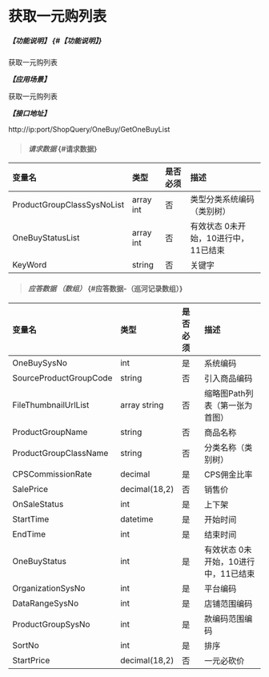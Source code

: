 # 获取一元购列表

##### _【功能说明】_ {#【功能说明】}

获取一元购列表

_**【应用场景】**_

获取一元购列表

_**【接口地址】**_

http://ip:port/ShopQuery/OneBuy/GetOneBuyList


> #### _请求数据_ {#请求数据}

| 变量名 | 类型 | 是否必须 | 描述 |
| :--- | :--- | :--- | :--- |
| ProductGroupClassSysNoList | array int | 否 | 类型分类系统编码（类别树） |
| OneBuyStatusList | array int | 否 |有效状态 0未开始，10进行中，11已结束 |
| KeyWord| string | 否 |关键字|





> #### _应答数据 （数组）_ {#应答数据-（巡河记录数组）}

| 变量名 | 类型 | 是否必须 | 描述 |
| :--- | :--- | :--- | :--- |
| OneBuySysNo| int| 是 |系统编码|
| SourceProductGroupCode| string| 否 | 引入商品编码 |
| FileThumbnailUrlList | array string | 否 | 缩略图Path列表（第一张为首图） |
| ProductGroupName| string| 否 | 商品名称|
| ProductGroupClassName | string | 否 | 分类名称（类别树） |
| CPSCommissionRate|decimal| 是 | CPS佣金比率|
| SalePrice | decimal\(18,2\) | 否 | 销售价 |
| OnSaleStatus| int | 是 | 上下架 |
| StartTime| datetime | 是 | 开始时间 |
| EndTime| int | 是 | 结束时间 |
| OneBuyStatus| int | 是 |有效状态 0未开始，10进行中，11已结束 |
| OrganizationSysNo| int | 是 |平台编码 |
| DataRangeSysNo| int | 是 |店铺范围编码 |
| ProductGroupSysNo| int | 是 |款编码范围编码 |
| SortNo| int | 是 |排序 |
| StartPrice| decimal\(18,2\) | 否 | 一元必砍价 |

